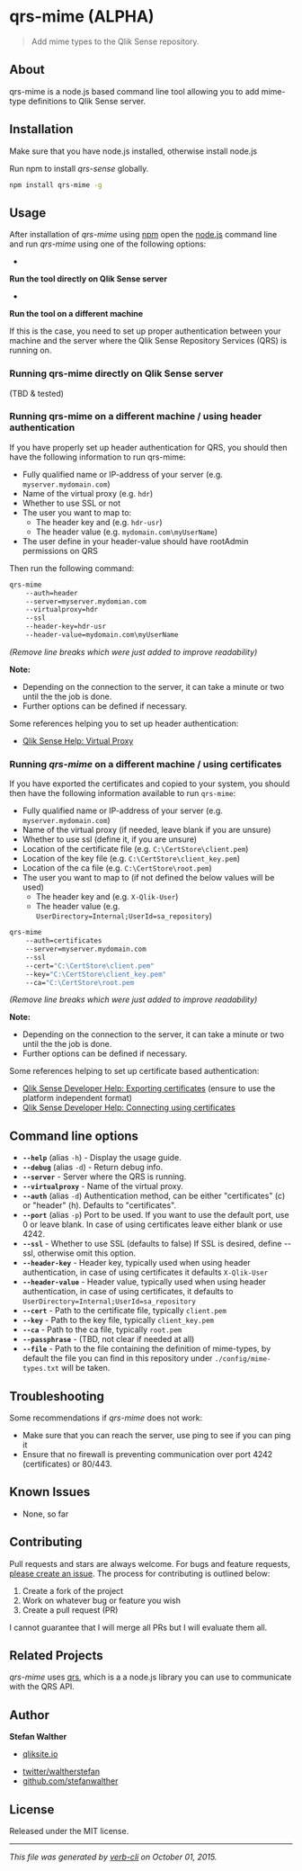 # qrs-mime (ALPHA)

> Add mime types to the Qlik Sense repository.

## About

qrs-mime is a node.js based command line tool allowing you to add mime-type definitions to Qlik Sense server.

## Installation

Make sure that you have node.js installed, otherwise install node.js

Run npm to install _qrs-sense_ globally.

```bash
npm install qrs-mime -g
```

## Usage

After installation of _qrs-mime_ using [npm](https://npmjs.com) open the [node.js](https://nodejs.org) command line and run _qrs-mime_ using one of the following options:

* 
**Run the tool directly on Qlik Sense server**

* 
**Run the tool on a different machine**

If this is the case, you need to set up proper authentication between your machine and the server where the Qlik Sense Repository Services (QRS) is running on.

### Running qrs-mime directly on Qlik Sense server

(TBD & tested)

### Running qrs-mime on a different machine / using header authentication

If you have properly set up header authentication for QRS, you should then have the following information to run qrs-mime:

* Fully qualified name or IP-address of your server (e.g. `myserver.mydomain.com`)
* Name of the virtual proxy (e.g. `hdr`)
* Whether to use SSL or not
* The user you want to map to:
  - The header key and (e.g. `hdr-usr`)
  - The header value (e.g. `mydomain.com\myUserName`)
* The user define in your header-value should have rootAdmin permissions on QRS

Then run the following command:

```bash
qrs-mime 
    --auth=header 
    --server=myserver.mydomian.com 
    --virtualproxy=hdr 
    --ssl 
    --header-key=hdr-usr 
    --header-value=mydomain.com\myUserName
```

_(Remove line breaks which were just added to improve readability)_

**Note:**

* Depending on the connection to the server, it can take a minute or two until the the job is done.
* Further options can be defined if necessary.

Some references helping you to set up header authentication:

* [Qlik Sense Help: Virtual Proxy](http://help.qlik.com/sense/2.1/en-US/online/Subsystems/ManagementConsole/Content/create-virtual-proxy.htm)

### Running _qrs-mime_ on a different machine / using certificates

If you have exported the certificates and copied to your system, you should then have the following information available to run `qrs-mime`:

* Fully qualified name or IP-address of your server (e.g. `myserver.mydomain.com`)
* Name of the virtual proxy (if needed, leave blank if you are unsure)
* Whether to use ssl (define it, if you are unsure)
* Location of the certificate file (e.g. `C:\CertStore\client.pem`)
* Location of the key file (e.g. `C:\CertStore\client_key.pem`)
* Location of the ca file (e.g. `C:\CertStore\root.pem`)
* The user you want to map to (if not defined the below values will be used)
  - The header key and (e.g. `X-Qlik-User`)
  - The header value (e.g. `UserDirectory=Internal;UserId=sa_repository`)

```bash
qrs-mime
    --auth=certificates
    --server=myserver.mydomain.com
    --ssl
    --cert="C:\CertStore\client.pem"
    --key="C:\CertStore\client_key.pem"
    --ca="C:\CertStore\root.pem
```

_(Remove line breaks which were just added to improve readability)_

**Note:**

* Depending on the connection to the server, it can take a minute or two until the the job is done.
* Further options can be defined if necessary.

Some references helping to set up certificate based authentication:

* [Qlik Sense Developer Help: Exporting certificates](http://help.qlik.com/sense/2.1/en-US/online/Subsystems/ManagementConsole/Content/export-certificates.htm) (ensure to use the platform independent format)
* [Qlik Sense Developer Help: Connecting using certificates](http://help.qlik.com/sense/2.1/en-us/developer/Subsystems/RepositoryServiceAPI/Content/RepositoryServiceAPI/RepositoryServiceAPI-Example-Connect-cURL-Certificates.htm)

## Command line options

* **`--help`** (alias `-h`) - Display the usage guide.
* **`--debug`** (alias `-d`) - Return debug info.
* **`--server`** - Server where the QRS is running.
* **`--virtualproxy`** - Name of the virtual proxy.
* **`--auth`** (alias `-d`)
Authentication method, can be either "certificates" (c) or "header" (h).
Defaults to "certificates".
* **`--port`** (alias `-p`) Port to be used.
If you want to use the default port, use 0 or leave blank.
In case of using certificates leave either blank or use 4242.
* **`--ssl`** - Whether to use SSL (defaults to false)
If SSL is desired, define --ssl, otherwise omit this option.
* **`--header-key`** - Header key, typically used when using header authentication, in case of using certificates it defaults `X-Qlik-User`
* **`--header-value`** - Header value, typically used when using header authentication, in case of using certificates, it defaults to `UserDirectory=Internal;UserId=sa_repository`
* **`--cert`** - Path to the certificate file, typically `client.pem`
* **`--key`** - Path to the key file, typically `client_key.pem`
* **`--ca`** - Path to the ca file, typically `root.pem`
* **`--passphrase`** - (TBD, not clear if needed at all)
* **`--file`** - Path to the file containing the definition of mime-types, by default the file you can find in this repository under `./config/mime-types.txt` will be taken.

## Troubleshooting

Some recommendations if _qrs-mime_ does not work:
* Make sure that you can reach the server, use ping <servername> to see if you can ping it
* Ensure that no firewall is preventing communication over port 4242 (certificates) or 80/443.

## Known Issues

* None, so far

## Contributing

Pull requests and stars are always welcome. For bugs and feature requests, [please create an issue](https://github.com/stefanwalther/qrs-mime/issues).
The process for contributing is outlined below:

1. Create a fork of the project
2. Work on whatever bug or feature you wish
3. Create a pull request (PR)

I cannot guarantee that I will merge all PRs but I will evaluate them all.

## Related Projects

_qrs-mime_ uses [qrs](https://github.com/stefanwalther/qrs), which is a a node.js library you can use to communicate with the QRS API.

## Author

**Stefan Walther**

+ [qliksite.io](http://qliksite.io)
* [twitter/waltherstefan](http://twitter.com/waltherstefan)
* [github.com/stefanwalther](http://github.com/stefanwalther)

## License

Released under the MIT license.

***

_This file was generated by [verb-cli](https://github.com/assemble/verb-cli) on October 01, 2015._